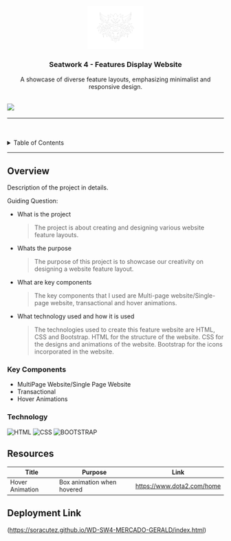 <a name="readme-top">

<br/>

<br />
<div align="center">
  <a href="https://github.com/zyx-0314/">
  <!-- TODO: If you want to add logo or banner you can add it here -->
    <img src="./assets/img/wolf-logo-nobg.png" alt="SORA" width="130" height="100">
  </a>
<!-- TODO: Change Title to the name of the title of your Project -->
  <h3 align="center">Seatwork 4 - Features Display Website</h3>
</div>
<!-- TODO: Make a short description -->
<div align="center">
  A showcase of diverse feature layouts, emphasizing minimalist and responsive design.
</div>

<br />

<!-- TODO: Change the zyx-0314 into your github username  -->
<!-- TODO: Change the WD-Template-Project into the same name of your folder -->
![](https://visit-counter.vercel.app/counter.png?page=soracutez/WD-SW4-MERCADO-GERALD)

---

<br />
<br />

<!-- TODO: If you want to add more layers for your readme -->
<details>
  <summary>Table of Contents</summary>
  <ol>
    <li>
      <a href="#overview">Overview</a>
      <ol>
        <li>
          <a href="#key-components">Key Components</a>
        </li>
        <li>
          <a href="#technology">Technology</a>
        </li>
      </ol>
    </li>
    <li>
      <a href="#rule,-practices-and-principles">Rules, Practices and Principles</a>
    </li>
    <li>
      <a href="#resources">Resources</a>
    </li>
  </ol>
</details>

---

## Overview

<!-- TODO: To be changed -->
<!-- The following are just sample -->
Description of the project in details.

Guiding Question:
- What is the project
  > The project is about creating and designing various website feature layouts.
- Whats the purpose
  > The purpose of this project is to showcase our creativity on designing a website feature layout.
- What are key components
  > The key components that I used are Multi-page website/Single-page website, transactional and hover animations.
- What technology used and how it is used
  > The technologies used to create this feature website are HTML, CSS and Bootstrap. HTML for the structure of the website. CSS for the designs and animations of the website. Bootstrap for the icons incorporated in the website.
 
### Key Components
<!-- TODO: List of Key Components -->
<!-- The following are just sample -->
- MultiPage Website/Single Page Website
- Transactional
- Hover Animations

### Technology
<!-- TODO: List of Technology Used -->
![HTML](https://img.shields.io/badge/HTML-E34F26?style=for-the-badge&logo=html5&logoColor=white)
![CSS](https://img.shields.io/badge/CSS-1572B6?style=for-the-badge&logo=css3&logoColor=white)
![BOOTSTRAP](https://img.shields.io/badge/Bootstrap-563D7C?style=for-the-badge&logo=bootstrap&logoColor=white)

## Resources

<!-- TODO: Add References -->
| Title | Purpose | Link |
|-|-|-|
| Hover Animation | Box animation when hovered | https://www.dota2.com/home |

## Deployment Link
(https://soracutez.github.io/WD-SW4-MERCADO-GERALD/index.html)
